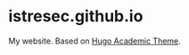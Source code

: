 # istresec.github.io

My website. Based on [Hugo Academic Theme](https://github.com/wowchemy/starter-hugo-academic).
